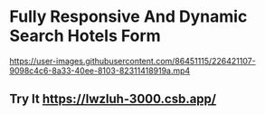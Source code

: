 # Fully Responsive And Dynamic Search Hotels Form


https://user-images.githubusercontent.com/86451115/226421107-9098c4c6-8a33-40ee-8103-82311418919a.mp4

## Try It https://lwzluh-3000.csb.app/
